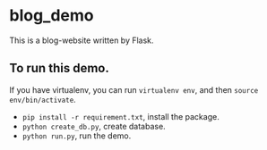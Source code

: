 # blog_demo
This is a blog-website written by Flask.

## To run this demo. 
If you have virtualenv, you can run `virtualenv env`, and then `source env/bin/activate`.
* `pip install -r requirement.txt`, install the package.
* `python create_db.py`, create database.
* `python run.py`, run the demo.
